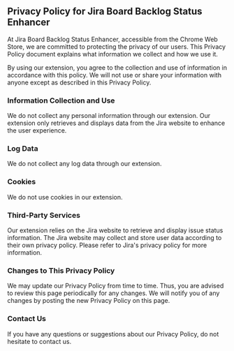 ## Privacy Policy for Jira Board Backlog Status Enhancer

At Jira Board Backlog Status Enhancer, accessible from the Chrome Web Store, we are committed to protecting the privacy
of our users. This Privacy Policy document explains what information we collect and how we use it.

By using our extension, you agree to the collection and use of information in accordance with this policy. We will not
use or share your information with anyone except as described in this Privacy Policy.

### Information Collection and Use

We do not collect any personal information through our extension. Our extension only retrieves and displays data from
the Jira website to enhance the user experience.

### Log Data

We do not collect any log data through our extension.

### Cookies

We do not use cookies in our extension.

### Third-Party Services

Our extension relies on the Jira website to retrieve and display issue status information. The Jira website may collect
and store user data according to their own privacy policy. Please refer to Jira's privacy policy for more information.

### Changes to This Privacy Policy

We may update our Privacy Policy from time to time. Thus, you are advised to review this page periodically for any
changes. We will notify you of any changes by posting the new Privacy Policy on this page.

### Contact Us

If you have any questions or suggestions about our Privacy Policy, do not hesitate to contact us.